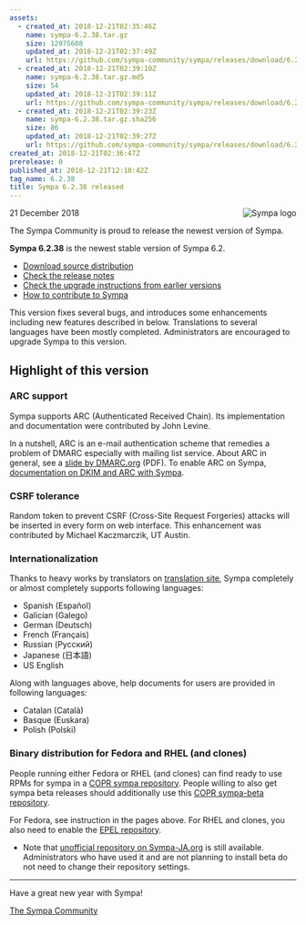 ```yaml
---
assets:
  - created_at: 2018-12-21T02:35:46Z
    name: sympa-6.2.38.tar.gz
    size: 12975608
    updated_at: 2018-12-21T02:37:49Z
    url: https://github.com/sympa-community/sympa/releases/download/6.2.38/sympa-6.2.38.tar.gz
  - created_at: 2018-12-21T02:39:10Z
    name: sympa-6.2.38.tar.gz.md5
    size: 54
    updated_at: 2018-12-21T02:39:11Z
    url: https://github.com/sympa-community/sympa/releases/download/6.2.38/sympa-6.2.38.tar.gz.md5
  - created_at: 2018-12-21T02:39:23Z
    name: sympa-6.2.38.tar.gz.sha256
    size: 86
    updated_at: 2018-12-21T02:39:27Z
    url: https://github.com/sympa-community/sympa/releases/download/6.2.38/sympa-6.2.38.tar.gz.sha256
created_at: 2018-12-21T02:36:47Z
prerelease: 0
published_at: 2018-12-21T12:10:42Z
tag_name: 6.2.38
title: Sympa 6.2.38 released
---
```


<img align="right" src="https://www.sympa.org/_media/logos/old/sympa_multi_150x121.png" title="Sympa logo"/> 21 December 2018

The Sympa Community is proud to release the newest version of Sympa.

**Sympa 6.2.38** is the newest stable version of Sympa 6.2.

  - [Download source distribution](https://github.com/sympa-community/sympa/releases/download/6.2.38/sympa-6.2.38.tar.gz)
  - [Check the release notes](https://github.com/sympa-community/sympa/blob/6.2.38/NEWS.md)
  - [Check the upgrade instructions from earlier versions](https://sympa-community.github.io/manual/upgrade/notes.html)
  - [How to contribute to Sympa](https://github.com/sympa-community/sympa/blob/6.2.38/CONTRIBUTING.md)

This version fixes several bugs, and introduces some enhancements including new features described in below.  Translations to several languages have been mostly completed.  Administrators are encouraged to upgrade Sympa to this version.

Highlight of this version
-------------------------

### ARC support

Sympa supports ARC (Authenticated Received Chain).  Its implementation and documentation were contributed by John Levine.

In a nutshell, ARC is an e-mail authentication scheme that remedies a problem of DMARC especially with mailing list service. About ARC in general, see a [slide by DMARC.org](https://dmarc.org/presentations/ARC-Overview-2016Q3-v01.pdf) (PDF). To enable ARC on Sympa, [documentation on DKIM and ARC with Sympa](https://sympa-community.github.io/manual/customize/dkim-arc.html).

### CSRF tolerance

Random token to prevent CSRF (Cross-Site Request Forgeries) attacks will be inserted in every form on web interface. This enhancement was contributed by Michael Kaczmarczik, UT Austin.

### Internationalization

Thanks to heavy works by translators on [translation site](https://translate.sympa.org), Sympa completely or almost completely supports following languages:

  * Spanish (Español)
  * Galician (Galego)
  * German (Deutsch)
  * French (Français)
  * Russian (Русский)
  * Japanese (日本語)
  * US English

Along with languages above, help documents for users are provided in following languages:

  * Catalan (Català)
  * Basque (Euskara)
  * Polish (Polski)

### Binary distribution for Fedora and RHEL (and clones)

People running either Fedora or RHEL (and clones) can find ready to use RPMs for sympa in a [COPR sympa repository](https://copr.fedorainfracloud.org/coprs/xavierb/sympa/).
People willing to also get sympa beta releases should additionally use this [COPR sympa-beta repository](https://copr.fedorainfracloud.org/coprs/xavierb/sympa-beta/).

For Fedora, see instruction in the pages above.  For RHEL and clones, you also need to enable the [EPEL repository](https://www.fedoraproject.org/wiki/EPEL).

  * Note that [unofficial repository on Sympa-JA.org](http://sympa-ja.org/download/rhel/) is still available.  Administrators who have used it and are not planning to install beta do not need to change their repository settings.

----
Have a great new year with Sympa!

[The Sympa Community](https://github.com/sympa-community)
